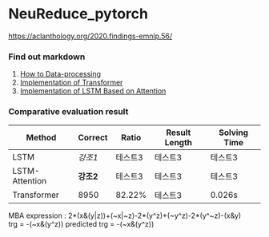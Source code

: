# NeuReduce_pytorch
https://aclanthology.org/2020.findings-emnlp.56/

### Find out markdown
1. [How to Data-processing](https://github.com/DolceLatte/NeuReduce_pytorch/blob/main/How%20to%20Data%20pre-processing.md)<br/>
2. [Implementation of Transformer](https://github.com/DolceLatte/NeuReduce_pytorch/blob/main/Model_summary.md)<br/>
3. [Implementation of LSTM Based on Attention](https://github.com/DolceLatte/NeuReduce_pytorch/blob/main/LSTM.md)<br/>

### Comparative evaluation result
|Method|Correct|Ratio|Result Length|Solving Time
|---|---|---|---|---|
|LSTM|*강조1*|테스트3|테스트3|테스트3|
|LSTM-Attention|**강조2**|테스트3|테스트3|테스트3|
|Transformer|8950|82.22%|테스트3|0.026s|


MBA expression : 2*(x&(y|z))+(~x|~z)-2*(y^z)+(~y^z)-2*(y^~z)-(x&y) <br/>
trg 		= -(~x&(y^z))
predicted trg 	= -(~x&(y^z))
